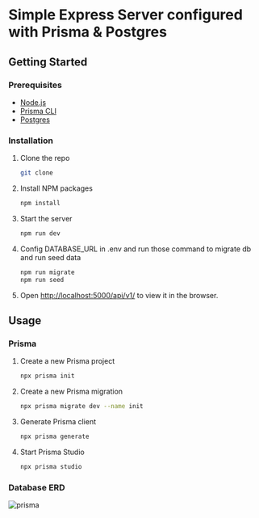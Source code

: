 # Simple Express Server configured with Prisma & Postgres

## Getting Started

### Prerequisites

- [Node.js](https://nodejs.org/en/download/)
- [Prisma CLI](https://www.prisma.io/docs/getting-started/setup-prisma/start-from-scratch-sql-typescript-postgres)
- [Postgres](https://www.postgresql.org/download/)

### Installation

1. Clone the repo
   ```sh
   git clone

    ```
2. Install NPM packages
    ```sh
    npm install
    ```
3. Start the server
    ```sh
    npm run dev
    ```

4. Config DATABASE_URL in .env and run those command to migrate db and run seed data
    ```sh
    npm run migrate
    npm run seed
    ```
4. Open [http://localhost:5000/api/v1/](http://localhost:5000/api/v1/) to view it in the browser.

## Usage

### Prisma

1. Create a new Prisma project
    ```sh
    npx prisma init
    ```

2. Create a new Prisma migration
    ```sh
    npx prisma migrate dev --name init
    ```

3. Generate Prisma client
    ```sh
    npx prisma generate
    ```

4. Start Prisma Studio
    ```sh
    npx prisma studio
    ```

### Database ERD

![prisma](https://github.com/Tamrakar182/Express-Prisma-Postgresql/assets/84511488/ca61bee2-8ee1-4d11-b410-2ff7cb6caa42)
